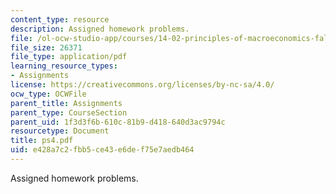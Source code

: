 ```yaml
---
content_type: resource
description: Assigned homework problems.
file: /ol-ocw-studio-app/courses/14-02-principles-of-macroeconomics-fall-2004/e428a7c2fbb5ce43e6def75e7aedb464_ps4.pdf
file_size: 26371
file_type: application/pdf
learning_resource_types:
- Assignments
license: https://creativecommons.org/licenses/by-nc-sa/4.0/
ocw_type: OCWFile
parent_title: Assignments
parent_type: CourseSection
parent_uid: 1f3d3f6b-610c-81b9-d418-640d3ac9794c
resourcetype: Document
title: ps4.pdf
uid: e428a7c2-fbb5-ce43-e6de-f75e7aedb464
---
```

Assigned homework problems.